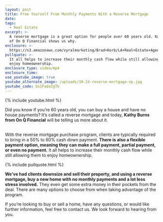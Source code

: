 ```yaml
---
layout: post
title: Free Yourself From Monthly Payments With a Reverse Mortgage
date:
tags:
  - Real Estate
excerpt: >-
  A reverse mortgage is a great option for people over 60 years old. Kathy Burns
  of On Q Financial shows us why.
enclosure: >-
  https://s3.amazonaws.com/vyralmarketing/Brad+Korb/LA+Real+Estate+Agent-+Free+Yourself+From+Monthly+Payments+With+a+Reverse+Mortgage.mp4
pullquote: >-
  It all helps to increase their monthly cash flow while still allowing them to
  enjoy homeownership.
enclosure_type: video/mp4
enclosure_time:
use_youtube_image: true
youtube_alternate_image: /uploads/10-24-reverse-mortgage-np.jpg
youtube_code: Us1FadaIgTU
---
```


{% include youtube.html %}

Did you know if you’re 60 years old, you can buy a house and have no house payments? It’s called a reverse mortgage and today, **Kathy Burns from On Q Financial** will be telling us more about it.

<br>With the reverse mortgage purchase program, clients are typically required to bring in a 50% to 60% cash down payment. **There is also a flexible payment option, meaning they can make a full payment, partial payment, or even no payment.** It all helps to increase their monthly cash flow while still allowing them to enjoy homeownership.

{% include pullquote.html %}

**We’ve had clients downsize and sell their property, and using a reverse mortgage, buy a new home with no monthly payments and a lot less stress involved.** They even get some extra money in their pockets from the deal. There are many options to choose from when taking advantage of the program.

If you’re looking to buy or sell a home, have any questions, or would like further information, feel free to contact us. We look forward to hearing from you.